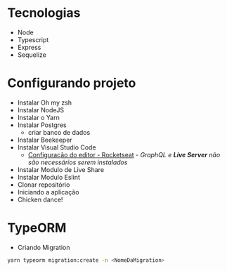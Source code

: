Tecnologias
====

- Node
- Typescript
- Express
- Sequelize

Configurando projeto
====

- Instalar Oh my zsh
- Instalar NodeJS
- Instalar o Yarn
- Instalar Postgres
    - criar banco de dados
- Instalar Beekeeper
- Instalar Visual Studio Code
    - [Configuração do editor - Rocketseat](https://www.youtube.com/watch?v=c7P03kkrEG8) - *GraphQL e **Live Server** não são necessários serem instalados*
- Instalar Modulo de Live Share
- Instalar Modulo Eslint
- Clonar repositório
- Iniciando a aplicação
- Chicken dance!

TypeORM
====

- Criando Migration

```bash
yarn typeorm migration:create -n <NomeDaMigration>
```

